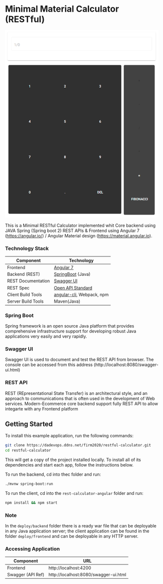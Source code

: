 # Minimal Material Calculator (RESTful)

![image](https://raw.githubusercontent.com/edda92/RESTful-Calculator-Angular-7-Spring-Boot-2/master/media/calculator.PNG)

This is a Minimal RESTful Calculator implemented whit Core backend using JAVA Spring (Spring boot 2) REST APIs & Frontend using Angular 7 (https://angular.io/) / Angular Material design (https://material.angular.io).

### Technology Stack
Component         | Technology
---               | ---
Frontend          | [Angular 7](https://angular.io/)
Backend (REST)    | [SpringBoot](https://projects.spring.io/spring-boot) (Java)
REST Documentation| [Swagger UI](https://swagger.io/tools/swagger-ui/)
REST Spec         | [Open API Standard](https://www.openapis.org/) 
Client Build Tools| [angular-cli](https://github.com/angular/angular-cli), Webpack, npm
Server Build Tools| Maven(Java)

### Spring Boot
Spring framework is an open source Java platform that provides comprehensive infrastructure support for developing robust Java applications very easily and very rapidly.

### Swagger UI
Swagger UI is used to document and test the REST API from browser. The console can be accessed from this address (http://localhost:8080/swagger-ui.html) 


### REST API
REST (REpresentational State Transfer) is an architectural style, and an approach to communications that is often used in the development of Web services. Modern-Ecommerce core backend support fully REST API to allow integarte with any Frontend platform

## Getting Started

To install this example application, run the following commands:

```bash
git clone https://dadevops.ddns.net/firm2020/restful-calculator.git
cd restful-calculator
```

This will get a copy of the project installed locally. To install all of its dependencies and start each app, follow the instructions below.

To run the backend, cd into thec folder and run:
 
```bash
./mvnw spring-boot:run
```

To run the client, cd into the `rest-calculator-angular` folder and run:
 
```bash
npm install && npm start
```
### Note

In the `deploy/backend` folder there is a ready war file that can be deployable in any Java application server; the client application can be found in the folder `deploy/frontend` and can be deployable in any HTTP server.

### Accessing Application
Component         | URL                                      
---               | ---                                      
Frontend          |  http://localhost:4200                   
Swagger (API Ref) |  http://localhost:8080/swagger-ui.html

